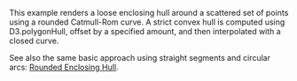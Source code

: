 This example renders a loose enclosing hull around a scattered set of points using a rounded
Catmull-Rom curve. A strict convex hull is computed using D3.polygonHull, offset by a specified
amount, and then interpolated with a closed curve.

See also the same basic approach using straight segments and circular arcs:
[Rounded Enclosing Hull](http://bl.ocks.org/hollasch/f70f1fe7700f092b5a505e3efd1d9232).
